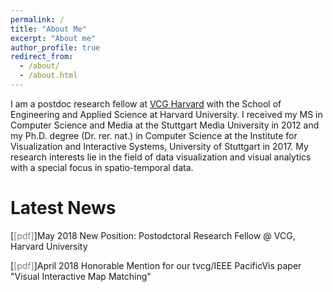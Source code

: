 ```yaml
---
permalink: /
title: "About Me"
excerpt: "About me"
author_profile: true
redirect_from: 
  - /about/
  - /about.html
---
```


I am a postdoc research fellow at [VCG Harvard](https://vcg.seas.harvard.edu/) with the School of Engineering and Applied Science at Harvard University.  I received my MS in Computer Science and Media at the Stuttgart Media University in 2012 and my Ph.D. degree (Dr. rer. nat.) in Computer Science at the Institute for Visualization and Interactive Systems, University of Stuttgart in 2017. My research interests lie in the field of data visualization and visual analytics with a special focus in spatio-temporal data.

Latest News
======

[<span style="color:grey">[pdf]</span>]May 2018</span> 
New Position: Postodctoral Research Fellow @ VCG, Harvard University

[<span style="color:grey">[pdf]</span>]April 2018</span>
Honorable Mention for our tvcg/IEEE PacificVis paper "Visual Interactive Map Matching"
